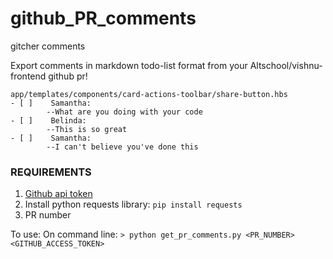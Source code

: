 # github_PR_comments
gitcher comments

Export comments in markdown todo-list format from your Altschool/vishnu-frontend github pr!

```
app/templates/components/card-actions-toolbar/share-button.hbs
- [ ]    Samantha:
        --What are you doing with your code
- [ ]    Belinda:
        --This is so great
- [ ]    Samantha:
        --I can't believe you've done this

```

### REQUIREMENTS

1. [Github api token](https://github.com/blog/1509-personal-api-tokens)
2. Install python requests library: `pip install requests`
3. PR number

To use:
On command line:
`> python get_pr_comments.py <PR_NUMBER> <GITHUB_ACCESS_TOKEN>`
